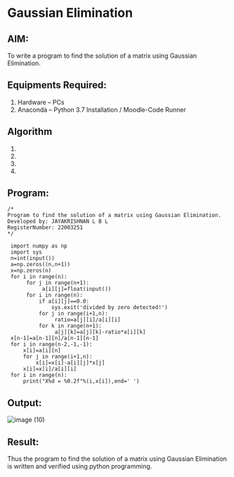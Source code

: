 # Gaussian Elimination

## AIM:
To write a program to find the solution of a matrix using Gaussian Elimination.

## Equipments Required:
1. Hardware – PCs
2. Anaconda – Python 3.7 Installation / Moodle-Code Runner

## Algorithm
1. 
2. 
3. 
4. 

## Program:
```
/*
Program to find the solution of a matrix using Gaussian Elimination.
Developed by: JAYAKRISHNAN L B L
RegisterNumber: 22003251
*/
```
     import numpy as np
     import sys
     n=int(input())
     a=np.zeros((n,n+1))
     x=np.zeros(n)
     for i in range(n):
          for j in range(n+1):
               a[i][j]=float(input())
          for i in range(n):
              if a[i][j]==0.0:
                  sys.exit('divided by zero detected!')
              for j in range(i+1,n):
                   ratio=a[j][i]/a[i][i]
              for k in range(n+1):
                   a[j][k]=a[j][k]-ratio*a[i][k]
     x[n-1]=a[n-1][n]/a[n-1][n-1]
     for i in range(n-2,-1,-1):
         x[i]=a[i][n]
         for j in range(i+1,n):
             x[i]=x[i]-a[i][j]*x[j]
         x[i]=x[i]/a[i][i]
     for i in range(n):
         print("X%d = %0.2f"%(i,x[i]),end=' ')

## Output:
 ![image (10)](https://user-images.githubusercontent.com/120232371/212463111-e39478dc-fb23-4c83-a66c-0c74bfa8935c.png)



## Result:
Thus the program to find the solution of a matrix using Gaussian Elimination is written and verified using python programming.

